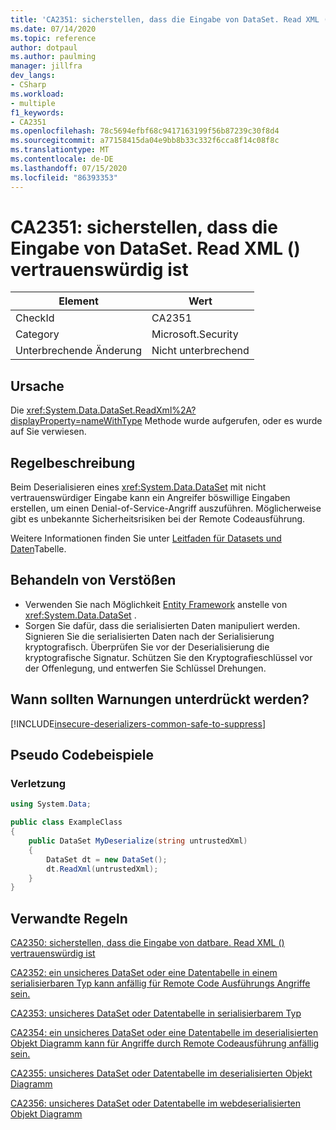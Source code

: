 ```yaml
---
title: 'CA2351: sicherstellen, dass die Eingabe von DataSet. Read XML () vertrauenswürdig ist'
ms.date: 07/14/2020
ms.topic: reference
author: dotpaul
ms.author: paulming
manager: jillfra
dev_langs:
- CSharp
ms.workload:
- multiple
f1_keywords:
- CA2351
ms.openlocfilehash: 78c5694efbf68c9417163199f56b87239c30f8d4
ms.sourcegitcommit: a77158415da04e9bb8b33c332f6cca8f14c08f8c
ms.translationtype: MT
ms.contentlocale: de-DE
ms.lasthandoff: 07/15/2020
ms.locfileid: "86393353"
---
```

# <a name="ca2351-ensure-datasetreadxmls-input-is-trusted"></a>CA2351: sicherstellen, dass die Eingabe von DataSet. Read XML () vertrauenswürdig ist

|Element|Wert|
|-|-|
|CheckId|CA2351|
|Category|Microsoft.Security|
|Unterbrechende Änderung|Nicht unterbrechend|

## <a name="cause"></a>Ursache

Die <xref:System.Data.DataSet.ReadXml%2A?displayProperty=nameWithType> Methode wurde aufgerufen, oder es wurde auf Sie verwiesen.

## <a name="rule-description"></a>Regelbeschreibung

Beim Deserialisieren eines <xref:System.Data.DataSet> mit nicht vertrauenswürdiger Eingabe kann ein Angreifer böswillige Eingaben erstellen, um einen Denial-of-Service-Angriff auszuführen. Möglicherweise gibt es unbekannte Sicherheitsrisiken bei der Remote Codeausführung.

Weitere Informationen finden Sie unter [Leitfaden für Datasets und Daten](https://go.microsoft.com/fwlink/?linkid=2132227)Tabelle.

## <a name="how-to-fix-violations"></a>Behandeln von Verstößen

- Verwenden Sie nach Möglichkeit [Entity Framework](https://docs.microsoft.com/ef/) anstelle von <xref:System.Data.DataSet> .
- Sorgen Sie dafür, dass die serialisierten Daten manipuliert werden. Signieren Sie die serialisierten Daten nach der Serialisierung kryptografisch. Überprüfen Sie vor der Deserialisierung die kryptografische Signatur. Schützen Sie den Kryptografieschlüssel vor der Offenlegung, und entwerfen Sie Schlüssel Drehungen.

## <a name="when-to-suppress-warnings"></a>Wann sollten Warnungen unterdrückt werden?

[!INCLUDE[insecure-deserializers-common-safe-to-suppress](includes/insecure-deserializers-common-safe-to-suppress-md.md)]

## <a name="pseudo-code-examples"></a>Pseudo Codebeispiele

### <a name="violation"></a>Verletzung

```csharp
using System.Data;

public class ExampleClass
{
    public DataSet MyDeserialize(string untrustedXml)
    {
        DataSet dt = new DataSet();
        dt.ReadXml(untrustedXml);
    }
}
```

## <a name="related-rules"></a>Verwandte Regeln

[CA2350: sicherstellen, dass die Eingabe von datbare. Read XML () vertrauenswürdig ist](ca2350.md)

[CA2352: ein unsicheres DataSet oder eine Datentabelle in einem serialisierbaren Typ kann anfällig für Remote Code Ausführungs Angriffe sein.](ca2352.md)

[CA2353: unsicheres DataSet oder Datentabelle in serialisierbarem Typ](ca2353.md)

[CA2354: ein unsicheres DataSet oder eine Datentabelle im deserialisierten Objekt Diagramm kann für Angriffe durch Remote Codeausführung anfällig sein.](ca2354.md)

[CA2355: unsicheres DataSet oder Datentabelle im deserialisierten Objekt Diagramm](ca2355.md)

[CA2356: unsicheres DataSet oder Datentabelle im webdeserialisierten Objekt Diagramm](ca2356.md)
